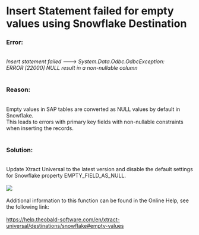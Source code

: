 # Insert Statement failed for empty values using Snowflake Destination

<!--html--><h3>Error:</h3><div><br></div><div><i>Insert statement failed ---&gt; System.Data.Odbc.OdbcException:&nbsp;</i></div><div><i>ERROR [22000] NULL result in a non-nullable column</i><br></div><div><br></div><h3>Reason:</h3><div><br></div><div>Empty values in SAP tables are converted as NULL values by default in Snowflake.&nbsp;</div><div>This leads to errors with primary key fields with non-nullable constraints when inserting the records.<br></div><div><br></div><h3>Solution:</h3><div><br></div><div>Update Xtract Universal to the latest version and disable the default settings for Snowflake property&nbsp;EMPTY_FIELD_AS_NULL.</div><div><br></div><div><img src="https://support.theobald-software.com/helpdesk/File/Get/76678" class="resizable"><br></div><div><br></div><div>Additional information to this function can be found in the Online Help, see the following link:</div><div><br></div><div><a href="https://help.theobald-software.com/en/xtract-universal/destinations/snowflake#empty-values" target="_blank" rel="nofollow">https://help.theobald-software.com/en/xtract-universal/destinations/snowflake#empty-values</a><br></div>